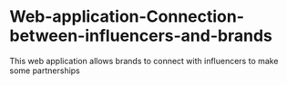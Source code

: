 # Web-application-Connection-between-influencers-and-brands
This web application allows brands to connect with influencers to make some partnerships
